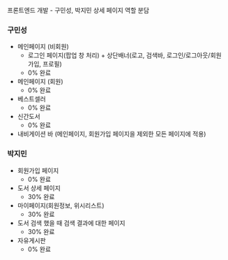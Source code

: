 프론트엔드 개발 - 구민성, 박지민 
상세 페이지 역할 분담

### 구민성
- 메인페이지 (비회원) 
  - 로그인 페이지(팝업 창 처리) + 상단배너(로고, 검색바, 로그인/로그아웃/회원가입, 프로필)
  - 0% 완료
- 메인페이지 (회원)
  - 0% 완료
- 베스트셀러
  - 0% 완료
- 신간도서
  - 0% 완료
- 내비게이션 바 (메인페이지, 회원가입 페이지을 제외한 모든 페이지에 적용)

### 박지민
- 회원가입 페이지 
  - 0% 완료
- 도서 상세 페이지
  - 30% 완료
- 마이페이지(회원정보, 위시리스트) 
  - 30% 완료
- 도서 검색 했을 때 검색 결과에 대한 페이지 
  - 30% 완료 
- 자유게시판
  - 0% 완료
